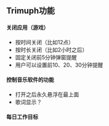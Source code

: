 ## Trimuph功能

#### 关闭应用（游戏）

* 按时间关闭（比如12点）
* 按时长关闭（比如2小时之后）
* 固定关闭前5分钟弹窗提醒
* 用户可以设置前10、20、30分钟提醒

#### 控制音乐软件的功能

* 打开之后永久悬浮在最上面
* 歌词显示？

#### 每日工作目标

